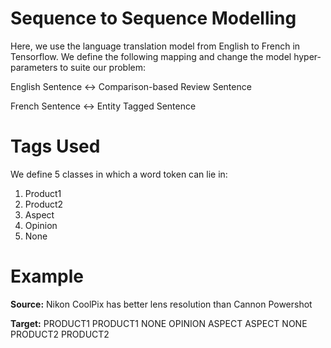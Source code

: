 # Sequence to Sequence Modelling

Here, we use the language translation model from English to French in Tensorflow. We define the following mapping and change the model hyper-parameters to suite our problem:

English Sentence <-> Comparison-based Review Sentence

French Sentence <-> Entity Tagged Sentence

# Tags Used

We define 5 classes in which a word token can lie in:

1. Product1
2. Product2
3. Aspect
4. Opinion
5. None

# Example

**Source:**
Nikon CoolPix has better lens resolution than Cannon Powershot

**Target:**
PRODUCT1 PRODUCT1 NONE OPINION ASPECT ASPECT NONE PRODUCT2 PRODUCT2
